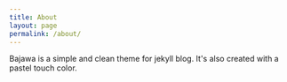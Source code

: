 ```yaml
---
title: About
layout: page
permalink: /about/
---
```


Bajawa is a simple and clean theme for jekyll blog. It's also created with a pastel touch color.
